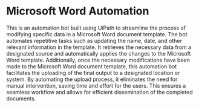 # Microsoft Word Automation

This is an automation bot built using UiPath to streamline the process of modifying specific data in a Microsoft Word document template. The bot automates repetitive tasks such as updating the name, date, and other relevant information in the template. It retrieves the necessary data from a designated source and automatically applies the changes to the Microsoft Word template. Additionally, once the necessary modifications have been made to the Microsoft Word document template, this automation bot facilitates the uploading of the final output to a designated location or system. By automating the upload process, it eliminates the need for manual intervention, saving time and effort for the users. This ensures a seamless workflow and allows for efficient dissemination of the completed documents.  
